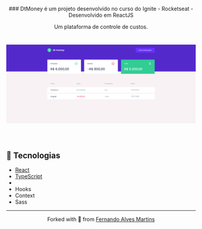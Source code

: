 <p align="center">
### DtMoney é um projeto desenvolvido no curso do Ignite - Rocketseat - Desenvolvido em ReactJS
</p>
<p align="center">
Um plataforma de controle de custos. 
</p>

<h1 align="center">
    <img alt="DtMoney" title="DtMoney" src="https://github.com/ferferq/dtmoney/blob/main/layout.png?raw=true" />
</h1>

<br>

## 🧪 Tecnologias

- [React](https://reactjs.org)
- [TypeScript](https://www.typescriptlang.org/)
- 
- Hooks
- Context
- Sass

---

<p align="center">Forked with 💜 from <a href="https://github.com/ferferq">Fernando Alves Martins</a></p>


